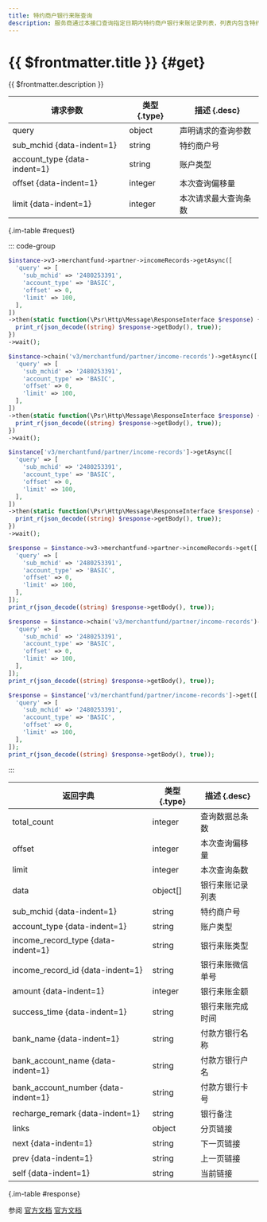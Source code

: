 ```yaml
---
title: 特约商户银行来账查询
description: 服务商通过本接口查询指定日期内特约商户银行来账记录列表，列表内包含特约商户银行来账相关的业务单号、金额、完成时间等信息，供服务商进行查询和核对。
---
```


# {{ $frontmatter.title }} {#get}

{{ $frontmatter.description }}

| 请求参数 | 类型 {.type} | 描述 {.desc}
| --- | --- | ---
| query | object | 声明请求的查询参数
| sub_mchid {data-indent=1} | string | 特约商户号
| account_type {data-indent=1} | string | 账户类型
| offset {data-indent=1} | integer | 本次查询偏移量
| limit {data-indent=1} | integer | 本次请求最大查询条数

{.im-table #request}

::: code-group

```php [异步纯链式]
$instance->v3->merchantfund->partner->incomeRecords->getAsync([
  'query' => [
    'sub_mchid' => '2480253391',
    'account_type' => 'BASIC',
    'offset' => 0,
    'limit' => 100,
  ],
])
->then(static function(\Psr\Http\Message\ResponseInterface $response) {
  print_r(json_decode((string) $response->getBody(), true));
})
->wait();
```

```php [异步声明式]
$instance->chain('v3/merchantfund/partner/income-records')->getAsync([
  'query' => [
    'sub_mchid' => '2480253391',
    'account_type' => 'BASIC',
    'offset' => 0,
    'limit' => 100,
  ],
])
->then(static function(\Psr\Http\Message\ResponseInterface $response) {
  print_r(json_decode((string) $response->getBody(), true));
})
->wait();
```

```php [异步属性式]
$instance['v3/merchantfund/partner/income-records']->getAsync([
  'query' => [
    'sub_mchid' => '2480253391',
    'account_type' => 'BASIC',
    'offset' => 0,
    'limit' => 100,
  ],
])
->then(static function(\Psr\Http\Message\ResponseInterface $response) {
  print_r(json_decode((string) $response->getBody(), true));
})
->wait();
```

```php [同步纯链式]
$response = $instance->v3->merchantfund->partner->incomeRecords->get([
  'query' => [
    'sub_mchid' => '2480253391',
    'account_type' => 'BASIC',
    'offset' => 0,
    'limit' => 100,
  ],
]);
print_r(json_decode((string) $response->getBody(), true));
```

```php [同步声明式]
$response = $instance->chain('v3/merchantfund/partner/income-records')->get([
  'query' => [
    'sub_mchid' => '2480253391',
    'account_type' => 'BASIC',
    'offset' => 0,
    'limit' => 100,
  ],
]);
print_r(json_decode((string) $response->getBody(), true));
```

```php [同步属性式]
$response = $instance['v3/merchantfund/partner/income-records']->get([
  'query' => [
    'sub_mchid' => '2480253391',
    'account_type' => 'BASIC',
    'offset' => 0,
    'limit' => 100,
  ],
]);
print_r(json_decode((string) $response->getBody(), true));
```

:::

| 返回字典 | 类型 {.type} | 描述 {.desc}
| --- | --- | ---
| total_count | integer | 查询数据总条数
| offset | integer | 本次查询偏移量
| limit | integer | 本次查询条数
| data | object[] | 银行来账记录列表
| sub_mchid {data-indent=1} | string | 特约商户号
| account_type {data-indent=1} | string | 账户类型
| income_record_type {data-indent=1} | string | 银行来账类型
| income_record_id {data-indent=1} | string | 银行来账微信单号
| amount {data-indent=1} | integer | 银行来账金额
| success_time {data-indent=1} | string | 银行来账完成时间
| bank_name {data-indent=1} | string | 付款方银行名称
| bank_account_name {data-indent=1} | string | 付款方银行户名
| bank_account_number {data-indent=1} | string | 付款方银行卡号
| recharge_remark {data-indent=1} | string | 银行备注
| links | object | 分页链接
| next {data-indent=1} | string | 下一页链接
| prev {data-indent=1} | string | 上一页链接
| self {data-indent=1} | string | 当前链接

{.im-table #response}

参阅 [官方文档](https://pay.weixin.qq.com/wiki/doc/apiv3_partner/Offline/apis/chapter4_1_27.shtml) [官方文档](https://pay.weixin.qq.com/wiki/doc/apiv3/wxpay/pay/transfer_partner/chapter3_6.shtml)
